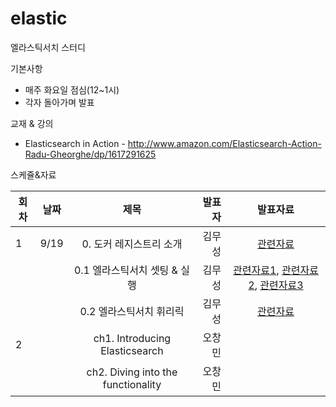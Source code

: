# elastic
엘라스틱서치 스터디

기본사항
* 매주 화요일 점심(12~1시)
* 각자 돌아가며 발표


교재 & 강의
* Elasticsearch in Action - http://www.amazon.com/Elasticsearch-Action-Radu-Gheorghe/dp/1617291625


스케쥴&자료

| 회차 | 날짜  | 제목                                                       | 발표자 |  발표자료      |
|------| ----- |:----------------------------------------------------------:| ------:|:-------------: |
|  1   |  9/19 | 0. 도커 레지스트리 소개                                    | 김무성 | [관련자료](http://gyus.me/?p=546)  |
|      |      | 0.1 엘라스틱서치 셋팅 & 실행                                             | 김무성 | [관련자료1](https://github.com/n42corp/elasticsearch), [관련자료2](https://github.com/n42corp/dockerfiles/tree/master/korean-morpheme-sinatra), [관련자료3](http://blog.nacyot.com/articles/2015-06-13-eunjeon-with-elasticsearch/)  |
|      |      | 0.2 엘라스틱서치 휘리릭                                     | 김무성 | [관련자료](http://www.slideshare.net/seunghyuneom/elastic-search-52724188)  |
|  2   |      | ch1. Introducing Elasticsearch                              | 오창민 |   |
|      |      | ch2. Diving into the functionality                          | 오창민 |   |
